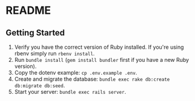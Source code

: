# README

## Getting Started

1. Verify you have the correct version of Ruby installed.  If you're using rbenv simply run `rbenv install`.
1. Run `bundle install` (`gem install bundler` first if you have a new Ruby version).
1. Copy the dotenv example: `cp .env.example .env`.
1. Create and migrate the database: `bundle exec rake db:create db:migrate db:seed`.
1. Start your server: `bundle exec rails server`.
